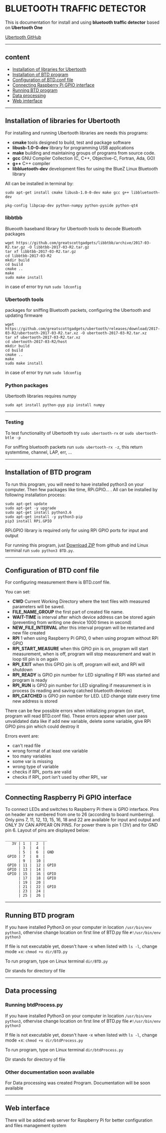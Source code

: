 # BLUETOOTH TRAFFIC DETECTOR

This is documentation for install and using **bluetooth traffic detector** based on **Ubertooth One**

[Ubertooth GitHub](https://github.com/greatscottgadgets/ubertooth)

---
## content

* [Installation of libraries for Ubertooth](https://github.com/MojaCZ/bt-traffic-detector#installation-of-libraries-for-ubertooth)
* [Installation of BTD program](https://github.com/MojaCZ/bt-traffic-detector#installation-of-btd-program)
* [Configuration of BTD.conf file](https://github.com/MojaCZ/bt-traffic-detector#configuration-of-btd-conf-file)
* [Connecting Raspberry Pi GPIO interface](https://github.com/MojaCZ/bt-traffic-detector#connecting-raspberry-pi-gpio-interface)
* [Running BTD program](https://github.com/MojaCZ/bt-traffic-detector#running-btd-program)
* [Data processing](https://github.com/MojaCZ/bt-traffic-detector#data-processing)
* [Web imterface](https://github.com/MojaCZ/bt-traffic-detector#web-interface)

---

## Installation of libraries for Ubertooth

For installing and running Ubertooth libraries are needs this programs:

* **cmake**               tools designed to build, test and package software
* **libusb-1.0-0-dev**    library for programming USB applications
* **make**                building and maintaining groups of programs from source code.
* **gcc**                 GNU Compiler Collection (C, C++, Objective-C, Fortran, Ada, GO)
* **g++**                 C++ compiler
* **libbluetooth-dev**    development files for using the BlueZ Linux Bluetooth library

All can be installed in terminal by:

`sudo apt-get install cmake libusb-1.0-0-dev make gcc g++ libbluetooth-dev`

`pkg-config libpcap-dev python-numpy python-pyside python-qt4`

### libbtbb

Blueooth baseband library for Ubertooth tools to decode Bluetooth packages

```
wget https://github.com/greatscottgadgets/libbtbb/archive/2017-03-R2.tar.gz -O libbtbb-2017-03-R2.tar.gz
tar xf libbtbb-2017-03-R2.tar.gz
cd libbtbb-2017-03-R2
mkdir build
cd build
cmake ..
make
sudo make install
```

in case of error try run `sudo ldconfig`

### Ubertooth tools

packages for sniffing Bluetooth packets, configuring the Ubertooth and updating firmware

```
wget https://github.com/greatscottgadgets/ubertooth/releases/download/2017-03-R2/ubertooth-2017-03-R2.tar.xz -O ubertooth-2017-03-R2.tar.xz
tar xf ubertooth-2017-03-R2.tar.xz
cd ubertooth-2017-03-R2/host
mkdir build
cd build
cmake ..
make
sudo make install
```

in case of error try run `sudo ldconfig`

### Python packages

Ubertooth libraries requires numpy

`sudo apt install python-pyp
pip install numpy`

---

### Testing

To test functionality of Ubertooth try `sudo ubertooth-rx` or `sudo ubertooth-btle -p`

For sniffing bluetooth packets run `sudo ubertooth-rx -z`, this return systemtime, channel, LAP, err, ...

---

## Installation of BTD program

To run this program, you will need to have installed python3 on your computer. Then few packages like time, RPi.GPIO... . All can be installed by following installation process:

```
sudo apt-get update
sudo apt-get -y upgrade
sudo apt-get install python3.6
sudo apt-get install -y python3-pip
pip3 install RPi.GPIO
```

RPi.GPIO library is required only for using RPi GPIO ports for input and output

For running this program, just [Download ZIP](https://github.com/MojaCZ/bt-traffic-detector/archive/master.zip) from github and ind Linux terminal run `sudo python3 BTD.py`.

---

## Configuration of BTD conf file

For configuring measurement there is BTD.conf file.

You can set:

* **CWD** Current Working Directory where the text files with measured parameters will be saved.
* **FILE_NAME_GROUP** the first part of created file name.
* **WAIT-TIME** is interval after which device address can be stored again (preventing from writing one device 1000 times in second)
* **NEW_FILE_INTERVAL** after this interval program will be restarted and new file created
* **RPI** 1 when using Raspberry Pi GPIO, 0 when using program without RPi GPIO
* **RPI_START_MEASURE** when this GPIO pin is on, program will start measurement, when is off, program will stop measurement and wait in loop till pin is on again
* **RPI_EXIT** when this GPIO pin is off, program will exit, and RPi will shutdown
* **RPI_READY** is GPIO pin number for LED signalling if RPi was started and program is ready
* **RPI_RUN** is GPIO pin number for LED signalling if measurement is in process (is reading and saving catched bluetooth devices)
* **RPI_CATCHED** is GPIO pin number for LED. LED change state every time new address is stored

There can be few possible errors when initializing program (on start, program will read BTD.conf file). These errors appear when user pass unvalidated data like if add new variable, delete some variable, give RPi GPIO pins pin which could destroy it

Errors event are:

* can't read file
* wrong format of at least one variable
* too many variables
* some var is missing
* wrong type of variable
* checks if RPI_ ports are valid
* checks if RPI_ port isn't used by other RPI_ var

---

## Connecting Raspberry Pi GPIO interface

To connect LEDs and switches to Raspberry Pi there is GPIO interface. Pins on header are numbered from one to 26 (according to board numbering). Only pins 7, 11, 12, 13, 15, 16, 18 and 22 are available for input and output and ONLY 3V CAN APPEAR ON PINS. For power there is pin 1 (3V) and for GND pin 6. Layout of pins are displayed below:

```
___________________
   3V | 1  |  2  |
      | 3  |  4  |
      | 5  |  6  | GND
 GPIO | 7  |  8  |
      | 9  |  10 |
 GPIO | 11 |  12 | GPIO
 GPIO | 13 |  14 |
 GPIO | 15 |  16 | GPIO
      | 17 |  18 | GPIO
      | 19 |  20 |
      | 21 |  22 | GPIO
      | 23 |  24 |
      | 25 |  26 |
```

---

## Running BTD program

If you have installed Python3 on your computer in location `/usr/bin/env python3`, othervise change location on first line of BTD.py file `#!/usr/bin/env python3`

If file is not executable yet, doesn't have -x when listed with `ls -l`, change mode +x: `chmod +x dir/BTD.py`

To run program, type on Linux terminal `dir/BTD.py`

Dir stands for directory of file

---

## Data processing

### Running btdProcess.py

If you have installed Python3 on your computer in location `/usr/bin/env python3`, othervise change location on first line of BTD.py file `#!/usr/bin/env python3`

If file is not executable yet, doesn't have -x when listed with `ls -l`, change mode +x: `chmod +x dir/btdProcess.py`

To run program, type on Linux terminal `dir/btdProcess.py`

Dir stands for directory of file

### Other documentation soon available

For Data processing was created Program. Documentation will be soon available

---

## Web interface

There will be added web server for Raspberry Pi for better configuration and files management system

